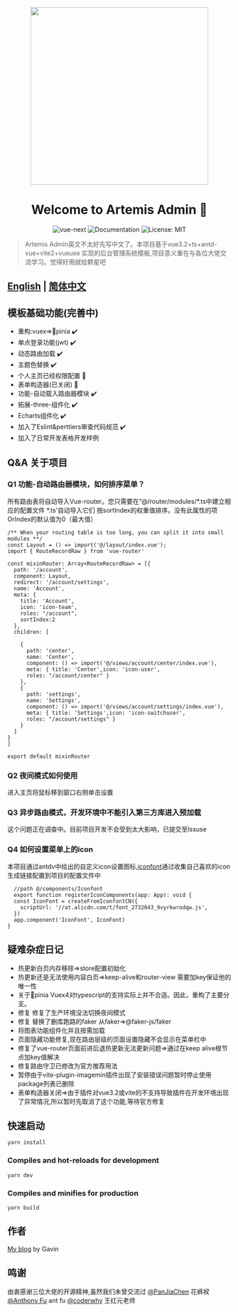 <!--
 * @Description: 请输入....
 * @Author: Gavin
 * @Date: 2021-05-01 00:48:47
 * @LastEditTime: 2022-05-27 17:23:24
 * @LastEditors: Gavin
-->



<p align="center">
  <a href="https://www.antdv.com/">
    <img width="400" src="https://corp-wecom-cdn.elcapp.cn/bb_test/material/image/20211214/20637098569990017.png">
  </a>
</p>
<h1 align="center">Welcome to Artemis Admin 👋</h1>
<p align="center">
    <img alt="vue-next" src="https://camo.githubusercontent.com/759be1e9170b0987efd0b0ce496bf67d132d8e549035ccddf3b6ee5194eb146c/68747470733a2f2f696d672e736869656c64732e696f2f6e706d2f762f7675652f6e6578742e737667"/>
    <img alt="Documentation" src="https://img.shields.io/badge/documentation-yes-brightgreen.svg"/>
    <img alt="License: MIT" src="https://img.shields.io/badge/License-MIT-yellow.svg"/>
</p>

> Artemis Admin英文不太好先写中文了。本项目基于vue3.2+ts+antd-vue+vite2+vueuse 实现的后台管理系统模板,项目意义重在与各位大佬交流学习。觉得好用就给颗星吧


## [English](./README.md) |  [简体中文](./README.zh-CN.md)
## 模板基础功能(完善中)
- 重构:vuex=>:pineapple:pinia  :heavy_check_mark:
- 单点登录功能(jwt)  :heavy_check_mark:
- 动态路由加载   :heavy_check_mark:
- 主题色替换   :heavy_check_mark:
- 个人主页已经权限配置 :wrench:
- 表单构造器(已关闭) :wrench:
- 功能-自动载入路由器模块 :heavy_check_mark:
- 拓展-three-组件化 :heavy_check_mark:
- Echarts组件化 :heavy_check_mark:
- 加入了Eslint&perttiers审查代码规范 :heavy_check_mark:
- 加入了日常开发表格开发样例
## Q&A 关于项目
### Q1 功能-自动路由器模块，如何排序菜单？
所有路由表将自动导入Vue-router。您只需要在“@/router/modules/*.ts中建立相应的配置文件 *.ts'自动导入它们
按sortIndex的权重值排序。没有此属性的项OrIndex的默认值为0（最大值）
```
/** When your routing table is too long, you can split it into small modules **/
const Layout = () => import('@/layout/index.vue');
import { RouteRecordRaw } from 'vue-router'

const mixinRouter: Array<RouteRecordRaw> = [{
  path: '/account',
  component: Layout,
  redirect: '/account/settings',
  name: 'Account',
  meta: {
    title: 'Account',
    icon: 'icon-team',
    roles: "/account",
    sortIndex:2
  },
  children: [

    {
      path: 'center',
      name: 'Center',
      component: () => import('@/views/account/center/index.vue'),
      meta: { title: 'Center',icon: 'icon-user',
      roles: "/account/center" }
    },
    {
      path: 'settings',
      name: 'Settings',
      component: () => import('@/views/account/settings/index.vue'),
      meta: { title: 'Settings',icon: 'icon-switchuser',
      roles: "/account/settings" }
    }
  ]
}
]

export default mixinRouter
```
### Q2 夜间模式如何使用
  进入主页将鼠标移到窗口右侧单击设置

### Q3 异步路由模式，开发环境中不能引入第三方库进入预加载
  这个问题正在调查中。目前项目开发不会受到太大影响，已提交至Issuse
### Q4 如何设置菜单上的icon
  本项目通过antdv中给出的自定义icon设置图标,[iconfont]('https://www.iconfont.cn/collections/detail?spm=a313x.7781069.1998910419.dc64b3430&cid=9402')通过收集自己喜欢的icon生成链接配置到项目的配置文件中
  
```
  //path @/components/Iconfont
  export function registerIconComponents(app: App): void {
  const IconFont = createFromIconfontCN({
    scriptUrl: '//at.alicdn.com/t/font_2732043_9vyrkwrodqw.js',
  })
  app.component('IconFont', IconFont)
}
```

## 疑难杂症日记
* 热更新白页内存移除=>store配置初始化
* 热更新还是无法使用内容白页=>keep-alive和router-view 需要加key保证他的唯一性
* 关于:pineapple:pinia Vuex4对typescript的支持实际上并不合适。因此，重构了主要分支。
* 修复 修复了生产环境没法切换夜间模式
* 修复 替换了删库跑路的faker 从faker=>@faker-js/faker
* 将图表功能组件化并且按需加载
* 页面隐藏功能修复,现在路由层级的页面设置隐藏不会显示在菜单栏中
* 修复了vue-router页面前进后退热更新无法更新问题=>通过在keep alive根节点加key值解决
* 修复路由守卫已修改为官方推荐用法
* 暂停由于vite-plugin-imagemin插件出现了安装错误问题暂时停止使用 package列表已删除
* 表单构造器关闭=>由于插件对vue3.2或vite的不支持导致插件在开发环境出现了异常情况,所以暂时先取消了这个功能,等待官方修复

## 快速启动

```
yarn install
```

### Compiles and hot-reloads for development

```
yarn dev
```

### Compiles and minifies for production

```
yarn build
```
## 作者
[My blog](https://juejin.cn/post/6966454624819609631)  by Gavin

## 鸣谢
由衷感谢三位大佬的开源精神,虽然我们未曾交流过
[@PanJiaChen](https://github.com/PanJiaChen) 花裤衩
[@Anthony Fu](https://github.com/antfu) ant fu
[@coderwhy](https://github.com/coderwhy?tab=repositories) 王红元老师
